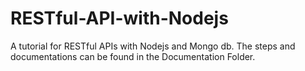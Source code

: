 # RESTful-API-with-Nodejs
A tutorial for RESTful APIs with Nodejs and Mongo db. The steps and documentations can be found in the Documentation Folder.

